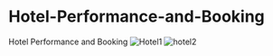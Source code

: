 # Hotel-Performance-and-Booking
Hotel Performance and Booking
![Hotel1](https://github.com/user-attachments/assets/556759f6-104f-4429-8926-b0adf93671e8)
![hotel2](https://github.com/user-attachments/assets/9acef69c-7a3c-45ac-b0f8-f8c79aa2135c)
